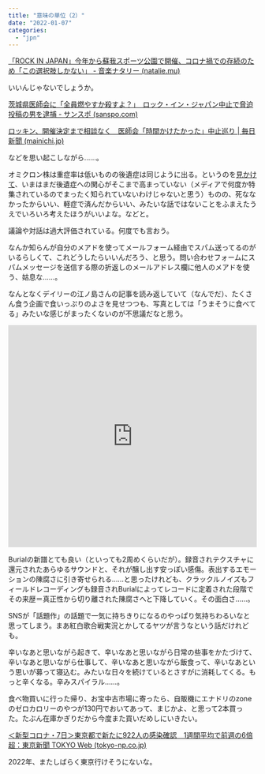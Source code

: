```yaml
---
title: "意味の単位（2）"
date: "2022-01-07"
categories: 
  - "jpn"
---
```


[「ROCK IN JAPAN」今年から蘇我スポーツ公園で開催、コロナ禍での存続のため「この選択肢しかない」 - 音楽ナタリー (natalie.mu)](https://natalie.mu/music/news/460481)

いいんじゃないでしょうか。

[茨城県医師会に「全員燃やすか殺すよ？」　ロック・イン・ジャパン中止で脅迫投稿の男を逮捕 - サンスポ (sanspo.com)](https://www.sanspo.com/article/20210709-P2SA2JPIMJIHVHK3MZ6ZMRVH6Q/)

[ロッキン、開催決定まで相談なく　医師会「時間かけたかった」中止巡り | 毎日新聞 (mainichi.jp)](https://mainichi.jp/articles/20210716/k00/00m/040/380000c)

などを思い起こしながら……。

オミクロン株は重症率は低いものの後遺症は同じように出る。というのを[見かけて](https://twitter.com/mhatta/status/1478587284710895618)、いまはまだ後遺症への関心がそこまで高まっていない（メディアで何度か特集されているのでまったく知られていないわけじゃないと思う）ものの、死ななかったからいい、軽症で済んだからいい、みたいな話ではないことをふまえたうえでいろいろ考えたほうがいいよな。などと。

議論や対話は過大評価されている。何度でも言おう。

なんか知らんが自分のメアドを使ってメールフォーム経由でスパム送ってるのがいるらしくて、これどうしたらいいんだろう、と思う。問い合わせフォームにスパムメッセージを送信する際の折返しのメールアドレス欄に他人のメアドを使う、姑息な……。

なんとなくデイリーの江ノ島さんの記事を読み返していて（なんでだ）、たくさん食う企画で食いっぷりのよさを見せつつも、写真としては「うまそうに食べてる」みたいな感じがまったくないのが不思議だなと思う。

<iframe allow="autoplay *; encrypted-media *;" frameborder="0" height="450" style="width:100%;max-width:660px;overflow:hidden;background:transparent;" sandbox="allow-forms allow-popups allow-same-origin allow-scripts allow-storage-access-by-user-activation allow-top-navigation-by-user-activation" src="https://embed.music.apple.com/jp/album/antidawn-ep/1598321360"></iframe>

Burialの新譜とても良い（といっても2周めくらいだが）。録音されテクスチャに還元されたあらゆるサウンドと、それが醸し出す安っぽい感傷。表出するエモーションの陳腐さに引き寄せられる……と思ったけれども、クラックルノイズもフィールドレコーディングも録音されBurialによってレコードに定着された段階でその来歴＝真正性から切り離された陳腐さへと下降していく。その面白さ……。

SNSが「話題作」の話題で一気に持ちきりになるのやっぱり気持ちわるいなと思ってしまう。まあ紅白歌合戦実況とかしてるヤツが言うなという話だけれども。

辛いなあと思いながら起きて、辛いなあと思いながら日常の些事をかたづけて、辛いなあと思いながら仕事して、辛いなあと思いながら飯食って、辛いなあという思いが募って寝込む。みたいな日々を続けているとさすがに消耗してくる。もっと辛くなる。辛みスパイラル……。

食べ物買いに行った帰り、お宝中古市場に寄ったら、自販機にエナドリのzoneのゼロカロリーのやつが130円でおいてあって、まじかよ、と思って2本買った。たぶん在庫かぎりだから今度また買いだめしにいきたい。

[＜新型コロナ・7日＞東京都で新たに922人の感染確認　1週間平均で前週の6倍超：東京新聞 TOKYO Web (tokyo-np.co.jp)](https://www.tokyo-np.co.jp/article/152915)

2022年、またしばらく東京行けそうにないな。
